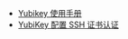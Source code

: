- [Yubikey 使用手册](https://iamtwz.gitbooks.io/yubikey-handbook-chinese/content/)
- [YubiKey 配置 SSH 证书认证](https://wangye.org/posts/2021/04/configure-yubikey-for-ssh-authentication.html)